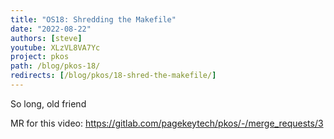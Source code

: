 ```yaml
---
title: "OS18: Shredding the Makefile"
date: "2022-08-22"
authors: [steve]
youtube: XLzVL8VA7Yc
project: pkos
path: /blog/pkos-18/
redirects: [/blog/pkos/18-shred-the-makefile/]
---
```


<YouTubePlayer youtubeLink={frontmatter.youtube} />

So long, old friend

<!-- truncate -->

MR for this video: https://gitlab.com/pagekeytech/pkos/-/merge_requests/3

